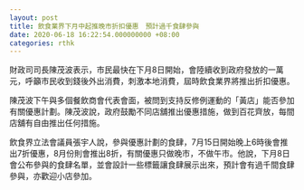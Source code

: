 ```yaml
---
layout: post
title: 飲食業界下月中起推晚市折扣優惠　預計過千食肆參與
date: 2020-06-18 16:22:54.000000000 +08:00
categories: rthk
---
```


財政司司長陳茂波表示，市民最快在下月8日開始，會陸續收到政府發放的一萬元，呼籲市民收到錢後外出消費，刺激本地消費，屆時飲食業界將推出折扣優惠。

陳茂波下午與多個餐飲商會代表會面，被問到支持反修例運動的「黃店」能否參加有關優惠計劃。陳茂波說，政府鼓勵不同店舖推出優惠措施，做到百花齊放，每間店舖有自由推出任何措施。

飲食界立法會議員張宇人說，參與優惠計劃的食肆，7月15日開始晚上6時後會推出7折優惠，8月份則會推出8折，有關優惠只做晚市，不做午市。他說，下月8日會公布參與的食肆名單，並會設計一些標籤讓食肆展示出來，預計會有過千間食肆參與，亦歡迎小店參加。
